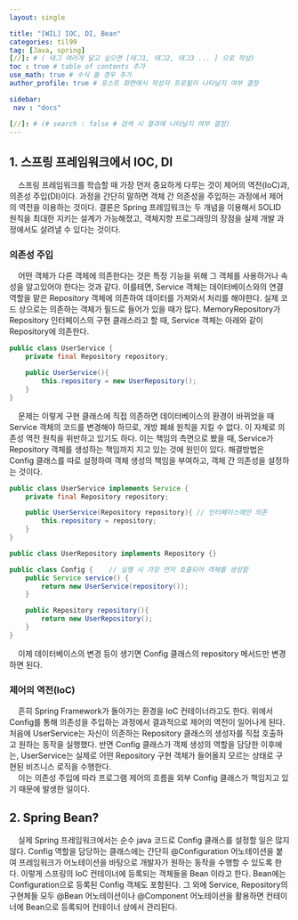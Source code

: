 ```yaml
---
layout: single

title: "[WIL] IOC, DI, Bean"
categories: til99
tag: [Java, spring]
[//]: # ( 태그 여러개 달고 싶으면 [태그1, 태그2, 태그3 ... ] 으로 작성)
toc : true # table of contents 추가
use_math: true # 수식 쓸 경우 추가
author_profile: true # 포스트 화면에서 작성자 프로필이 나타날지 여부 결정

sidebar:
 nav : "docs"

[//]: # (# search : false # 검색 시 결과에 나타날지 여부 결정)
---
```


## 1. 스프링 프레임워크에서 IOC, DI

&nbsp; &nbsp; 스프링 프레임워크를 학습할 때 가장 먼저 중요하게 다루는 것이 제어의 역전(IoC)과, 의존성 주입(DI)이다. 과정을 간단히 말하면 객체 간 의존성을 주입하는 과정에서 제어의 역전을 이용하는 것이다. 결론은 Spring 프레임워크는 두 개념을 이용해서 SOLID 원칙을 최대한 지키는 설계가 가능해졌고, 객체지향 프로그래밍의 장점을 실제 개발 과정에서도 살려낼 수 있다는 것이다.

### 의존성 주입

&nbsp; &nbsp; 어떤 객체가 다른 객체에 의존한다는 것은 특정 기능을 위해 그 객체를 사용하거나 속성을 알고있어야 한다는 것과 같다. 이를테면, Service 객체는 데이터베이스와의 연결 역할을 맡은 Repository 객체에 의존하여 데이터를 가져와서 처리를 해야한다. 실제 코드 상으로는 의존하는 객체가 필드로 들어가 있을 때가 많다. MemoryRepository가 Repository 인터페이스의 구현 클래스라고 할 때, Service 객체는 아래와 같이 Repository에 의존한다.

```java
public class UserService {
    private final Repository repository;

    public UserService(){
        this.repository = new UserRepository();
    }
}
```

&nbsp; &nbsp; 문제는 이렇게 구현 클래스에 직접 의존하면 데이터베이스의 환경이 바뀌었을 때 Service 객체의 코드를 변경해야 하므로, 개방 폐쇄 원칙을 지킬 수 없다. 이 자체로 의존성 역전 원칙을 위반하고 있기도 하다. 이는 책임의 측면으로 봤을 때, Service가 Repository 객체를 생성하는 책임까지 지고 있는 것에 원인이 있다. 해결방법은 Config 클래스를 따로 설정하여 객체 생성의 책임을 부여하고, 객체 간 의존성을 설정하는 것이다.

```java
public class UserService implements Service {
    private final Repository repository;

    public UserService(Repository repository){ // 인터페이스에만 의존
        this.repository = repository;
    }
}

public class UserRepository implements Repository {}

public class Config {    // 실행 시 가장 먼저 호출되어 객체를 생성함
    public Service service() {
        return new UserService(repository());
    }

    public Repository repository(){
        return new UserRepository();
    }
}
```

&nbsp; &nbsp; 이제 데이터베이스의 변경 등이 생기면 Config 클래스의 repository 메서드만 변경하면 된다.

### 제어의 역전(IoC)

&nbsp; &nbsp; 흔히 Spring Framework가 돌아가는 환경을 IoC 컨테이너라고도 한다. 위에서 Config를 통해 의존성을 주입하는 과정에서 결과적으로 제어의 역전이 일어나게 된다. 처음에 UserService는 자신이 의존하는 Repository 클래스의 생성자를 직접 호출하고 원하는 동작을 실행했다. 반면 Config 클래스가 객체 생성의 역할을 담당한 이후에는, UserService는 실제로 어떤 Repository 구현 객체가 들어올지 모르는 상태로 구현된 비즈니스 로직을 수행한다.<br/>
&nbsp; &nbsp; 이는 의존성 주입에 따라 프로그램 제어의 흐름을 외부 Config 클래스가 책임지고 있기 때문에 발생한 일이다. 


## 2. Spring Bean?
&nbsp; &nbsp; 실제 Spring 프레임워크에서는 순수 java 코드로 Config 클래스를 설정할 일은 많지 않다. Config 역할을 담당하는 클래스에는 간단히 @Configuration 어노테이션을 붙여 프레임워크가 어노테이션을 바탕으로 개발자가 원하는 동작을 수행할 수 있도록 한다. 이렇게 스프링의 IoC 컨테이너에 등록되는 객체들을 Bean 이라고 한다. Bean에는 Configuration으로 등록된 Config 객체도 포함된다. 그 외에 Service, Repository의 구현체들 모두 @Bean 어노테이션이나 @Component 어노테이션을 활용하면 컨테이너에 Bean으로 등록되어 컨테이너 상에서 관리된다.